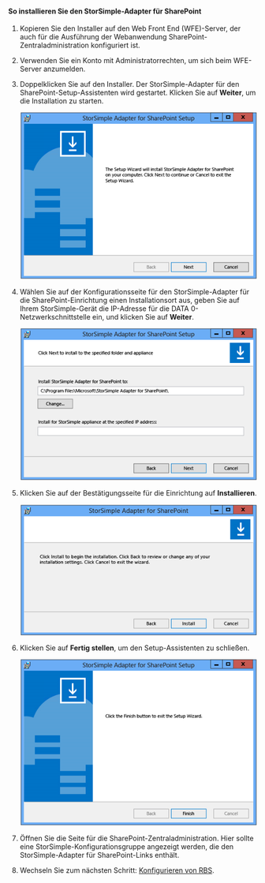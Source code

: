 
#### So installieren Sie den StorSimple-Adapter für SharePoint

1. Kopieren Sie den Installer auf den Web Front End \(WFE\)-Server, der auch für die Ausführung der Webanwendung SharePoint-Zentraladministration konfiguriert ist. 

2. Verwenden Sie ein Konto mit Administratorrechten, um sich beim WFE-Server anzumelden.

3. Doppelklicken Sie auf den Installer. Der StorSimple-Adapter für den SharePoint-Setup-Assistenten wird gestartet. Klicken Sie auf **Weiter**, um die Installation zu starten.

    ![StorSimple-Adaptereinrichtung – Startseite](./media/storsimple-install-sharepoint-adapter/HCS_SSASP_Setup1-include.png)

4. Wählen Sie auf der Konfigurationsseite für den StorSimple-Adapter für die SharePoint-Einrichtung einen Installationsort aus, geben Sie auf Ihrem StorSimple-Gerät die IP-Adresse für die DATA 0-Netzwerkschnittstelle ein, und klicken Sie auf **Weiter**.

    ![StorSimple-Adaptereinrichtung – Konfigurationsseite](./media/storsimple-install-sharepoint-adapter/HCS_SSASP_Setup2-include.png)

5. Klicken Sie auf der Bestätigungsseite für die Einrichtung auf **Installieren**.

    ![StorSimple-Adaptereinrichtung – Bestätigungsseite](./media/storsimple-install-sharepoint-adapter/HCS_SSASP_Confirm_Setup-include.png)

6. Klicken Sie auf **Fertig stellen**, um den Setup-Assistenten zu schließen.

    ![StorSimple-Adaptereinrichtung – Seite „Abgeschlossen“](./media/storsimple-install-sharepoint-adapter/HCS_SSASP_Setup_finish-include.png)

7. Öffnen Sie die Seite für die SharePoint-Zentraladministration. Hier sollte eine StorSimple-Konfigurationsgruppe angezeigt werden, die den StorSimple-Adapter für SharePoint-Links enthält.

8. Wechseln Sie zum nächsten Schritt: [Konfigurieren von RBS](#configure-rbs).

<!---HONumber=July15_HO5-->